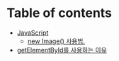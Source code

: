 # Table of contents

* [JavaScript](README.md)
  * [new Image() 사용법.](javascript/new-image-..md)
* [getElementById를 사용하는 이유](getelementbyid.md)
